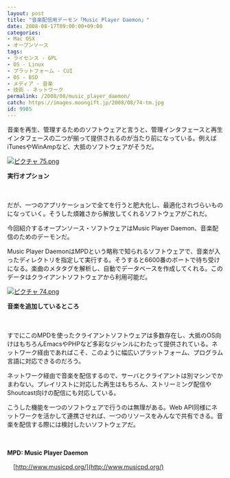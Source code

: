 ```yaml
---
layout: post
title: "音楽配信用デーモン「Music Player Daemon」"
date: 2008-08-17T09:00:00+09:00
categories:
- Mac OSX
- オープンソース
tags: 
- ライセンス - GPL
- OS - Linux
- プラットフォーム - CUI
- OS - BSD
- メディア - 音楽
- 技術 - ネットワーク
permalink: /2008/08/music_player_daemon/
catch: https://images.moongift.jp/2008/08/74-tm.jpg
id: 9985
---
```

音楽を再生、管理するためのソフトウェアと言うと、管理インタフェースと再生インタフェースの二つが揃って提供されるのが当たり前になっている。例えばiTunesやWinAmpなど、大抵のソフトウェアがそうだ。

  

[![ピクチャ 75.png](https://images.moongift.jp/2008/08/75-tm.jpg)](https://images.moongift.jp/2008/08/75.jpg)  
  
**実行オプション**

  

　

  

だが、一つのアプリケーションで全てを行うと肥大化し、最適化されづらいものになっていく。そうした煩雑さから解放してくれるソフトウェアがこれだ。

  

今回紹介するオープンソース・ソフトウェアはMusic Player Daemon、音楽配信のためのデーモンだ。

  
  
<!--more-->  

Music Player DaemonはMPDという略称で知られるソフトウェアで、音楽が入ったディレクトリを指定して実行する。そうすると6600番のポートで待ち受けになる。楽曲のメタタグを解析し、自動でデータベースを作成してくれる。このデータはクライアントソフトウェアから利用可能だ。

  

[![ピクチャ 74.png](https://images.moongift.jp/2008/08/74-tm.jpg)](https://images.moongift.jp/2008/08/74.jpg)  
  
**音楽を追加しているところ**

  

　

  

すでにこのMPDを使ったクライアントソフトウェアは多数存在し、大抵のOS向けはもちろんEmacsやPHPなど多彩なジャンルにわたって提供されている。ネットワーク経由であればこそ、このように幅広いプラットフォーム、プログラム言語に対応できるのだろう。

  

ネットワーク経由で音楽を配信するので、サーバとクライアントは別マシンでかまわない。プレイリストに対応した再生はもちろん、ストリーミング配信やShoutcast向けの配信にも対応している。

  

こうした機能を一つのソフトウェアで行うのは無理がある。Web API同様にネットワークを活かして連携させれば、一つのリソースをみんなで共有できる。音楽を配信する際には検討したいソフトウェアだ。

  

　

  

**MPD: Music Player Daemon**  
  
　[http://www.musicpd.org/](http://www.musicpd.org/)

  
